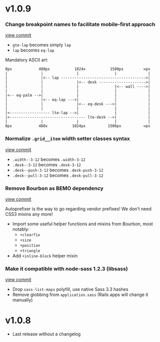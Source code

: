 # v1.0.9

### Change breakpoint names to facilitate mobile-first approach

[view commit](http://github.com/stefanoverna/bemo/commit/676d1c8373f21692d789821d9bbc4438ec3cde55)

* `gte-lap` becomes simply `lap`
* `lap` becomes `eq-lap`

Mandatory ASCII art:

```
0px            480px           1024x           1500px         ∞px
|               |               |                |              |
|               |<-- lap -------------------------------------->|
|               |               |<-- desk --------------------->|
|               |               |                |<-- wall ---->|
|               |               |                |              |
|<-- eq-palm -->|               |                |              |
|               |<-- eq-lap --->|                |              |
|               |               |<-- eq-desk --->|              |
|               |               |                |              |
|<------------------ lte-lap -->|                |              |
|<---------------------------------- lte-desk -->|              |
|               |               |                |              |
0px            480x           1024px          1500px          ∞px
```


### Normalize `.grid__item` width setter classes syntax

[view commit](http://github.com/stefanoverna/bemo/commit/ac13a7b3749c4e5d74ed62b585cfd06d1fe8adda)

* `.width--3-12` becomes `.width-3-12`
* `.desk--3-12` becomes `.desk-3-12`
* `.desk--push-3-12` becomes `.desk-push-3-12`
* `.desk--pull-3-12` becomes `.desk-pull-3-12`

### Remove Bourbon as BEMO dependency

[view commit](http://github.com/stefanoverna/bemo/commit/cb78698cab4dcc4cb8c2188cd90c58f43b26a66e)

Autoprefixer is the way to go regarding vendor prefixes! We don't need CSS3 mixins any more!

* Import some useful helper functions and mixins from Bourbon, most notably:
  - `+clearfix`
  - `+size`
  - `+position`
  - `+triangle`
* Add `+inline-block` helper mixin

### Make it compatible with node-sass 1.2.3 (libsass)

[view commit](http://github.com/stefanoverna/bemo/commit/02f1761f182670c10017162c9772cac2b5f6843b)

* Drop `sass-list-maps` polyfill, use native Sass 3.3 hashes
* Remove globbing from `application.sass` (Rails apps will change it manually)

# v1.0.8

* Last release without a changelog